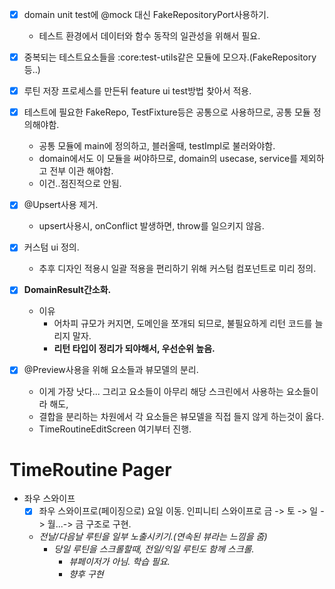 - [x] domain unit test에 @mock 대신 FakeRepositoryPort사용하기.
    - 테스트 환경에서 데이터와 함수 동작의 일관성을 위해서 필요.
- [x] 중복되는 테스트요소들을 :core:test-utils같은 모듈에 모으자.(FakeRepository등..)
- [x] 루틴 저장 프로세스를 만든뒤 feature ui test방법 찾아서 적용.
- [x] 테스트에 필요한 FakeRepo, TestFixture등은 공통으로 사용하므로, 공통 모듈 정의해야함.
    - 공통 모듈에 main에 정의하고, 블러올때, testImpl로 불러와야함.
    - domain에서도 이 모듈을 써야하므로, domain의 usecase, service를 제외하고 전부 이관 해야함.
    - 이건..점진적으로 안됨.

- [x] @Upsert사용 제거.
    - upsert사용시, onConflict 발생하면, throw를 일으키지 않음.
- [x] 커스텀 ui 정의.
    - 추후 디자인 적용시 일괄 적용을 편리하기 위해 커스텀 컴포넌트로 미리 정의.
- [x] **DomainResult간소화.**
    - 이유
        - 어차피 규모가 커지면, 도메인을 쪼개되 되므로, 불필요하게 리턴 코드를 늘리지 말자.
        - **리턴 타입이 정리가 되야해서, 우선순위 높음.**
- [x] @Preview사용을 위해 요소들과 뷰모델의 분리.
    - 이게 가장 낫다... 그리고 요소들이 아무리 해당 스크린에서 사용하는 요소들이라 해도,
    - 결합을 분리하는 차원에서 각 요소들은 뷰모델을 직접 들지 않게 하는것이 옳다.
    - TimeRoutineEditScreen 여기부터 진행.

# TimeRoutine Pager
- 좌우 스와이프
  - [x] 좌우 스와이프로(페이징으로) 요일 이동. 인피니티 스와이프로 금 -> 토 -> 일 -> 월...-> 금 구조로 구현.
  - *전날/다음날 루틴을 일부 노출시키기.(연속된 뷰라는 느낌을 줌)*
      - *당일 루틴을 스크롤할때, 전일/익일 루틴도 함께 스크롤.*
          - *뷰페이저가 아님. 학습 필요.*
          - *향후 구현*